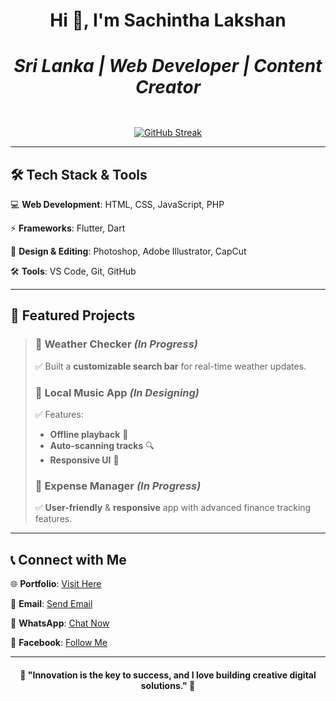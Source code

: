 <div align="center">

<h1> Hi 👋, I'm Sachintha Lakshan <br> <span> <h5> Sri Lanka | Web Developer | Content Creator </h5> </span> </h1>

</div>

<p align="center">
  <a href='https://sachicodex.github.io'>
    <img src="https://streak-stats.demolab.com?user=sachicodex&theme=highcontrast&card_width=550" alt="GitHub Streak" />
  </a>
</p>

---

## 🛠️ Tech Stack & Tools  

💻 **Web Development**: HTML, CSS, JavaScript, PHP  

⚡ **Frameworks**: Flutter, Dart  

🎨 **Design & Editing**: Photoshop, Adobe Illustrator, CapCut  

🛠 **Tools**: VS Code, Git, GitHub  

---

## 🌟 Featured Projects  
>
> ### 🔹 Weather Checker *(In Progress)*  
> ✅ Built a **customizable search bar** for real-time weather updates.  
>
>
> ### 🔹 Local Music App *(In Designing)*  
> ✅ Features:  
> - **Offline playback** 🎵  
> - **Auto-scanning tracks** 🔍  
> - **Responsive UI** 📱  
>
>
> ### 🔹 Expense Manager *(In Progress)*  
> ✅ **User-friendly** & **responsive** app with advanced finance tracking features.  
> 
---

## 📞 Connect with Me  

🌐 **Portfolio**: [Visit Here](https://yourportfolio.com)  

📩 **Email**: [Send Email](mailto:your@email.com)  

📱 **WhatsApp**: [Chat Now](https://sync.short.gy/whatsapp)  

📘 **Facebook**: [Follow Me](https://sync.short.gy/facebook)  

---

<h4 align="center">🚀 "Innovation is the key to success, and I love building creative digital solutions." 🚀</h4>
